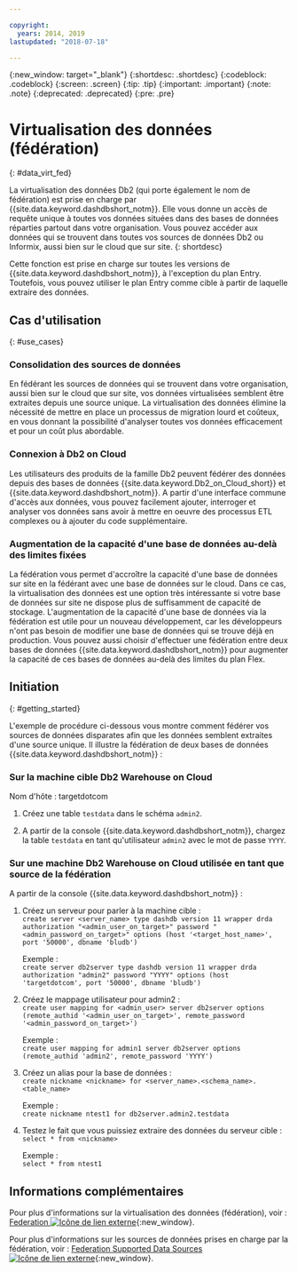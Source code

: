 ```yaml
---

copyright:
  years: 2014, 2019
lastupdated: "2018-07-18"

---
```


<!-- Attribute definitions --> 
{:new_window: target="_blank"}
{:shortdesc: .shortdesc}
{:codeblock: .codeblock}
{:screen: .screen}
{:tip: .tip}
{:important: .important}
{:note: .note}
{:deprecated: .deprecated}
{:pre: .pre}

# Virtualisation des données (fédération)
{: #data_virt_fed}

La virtualisation des données Db2 (qui porte également le nom de fédération) est prise en charge par {{site.data.keyword.dashdbshort_notm}}. Elle vous donne un accès de requête unique à toutes vos données situées dans des bases de données réparties partout dans votre organisation. Vous pouvez accéder aux données qui se trouvent dans toutes vos sources de données Db2 ou Informix, aussi bien sur le cloud que sur site. 
{: shortdesc}

Cette fonction est prise en charge sur toutes les versions de {{site.data.keyword.dashdbshort_notm}}, à l'exception du plan Entry. Toutefois, vous pouvez utiliser le plan Entry comme cible à partir de laquelle extraire des données.

## Cas d'utilisation
{: #use_cases}

### Consolidation des sources de données

En fédérant les sources de données qui se trouvent dans votre organisation, aussi bien sur le cloud que sur site, vos données virtualisées semblent être extraites depuis une source unique. La virtualisation des données élimine la nécessité de mettre en place un processus de migration lourd et coûteux, en vous donnant la possibilité d'analyser toutes vos données efficacement et pour un coût plus abordable.

<!-- A company may have started their operations with an on-premises Db2 server. As cloud technology becomes more widespread and companies start to operate on cloud in a cost-effective fashion, there will be continued Cloud growth. However, the organization’s data on both sources remain as a critical component to their decision-making processes. By way of example, a client operating in retail industry needs to be able to access all data, say customer information, to run further analysis on their customers’ consumption behaviors. They need to be able to identify customers, match their records on cloud with already existing ones from an on-premises database and compose them as if the data is being retrieved from a single source. Federation capability here prevents the burdensome data migration process and allows the user to access the data without moving the data.

located in the cloud and on-premises -->

### Connexion à Db2 on Cloud

Les utilisateurs des produits de la famille Db2 peuvent fédérer des données depuis des bases de données {{site.data.keyword.Db2_on_Cloud_short}} et {{site.data.keyword.dashdbshort_notm}}. A partir d'une interface commune d'accès aux données, vous pouvez facilement ajouter, interroger et analyser vos données sans avoir à mettre en oeuvre des processus ETL complexes ou à ajouter du code supplémentaire.

<!-- Db2 family users would now be able to federate data between Db2 on Cloud and Db2 Warehouse on Cloud. By being provided a common interface for accessing the data, a user can now easily add or query data from or to the Warehouse without complex ETL processes or any additional code. -->

<!-- ### Sharded data across multiple servers

At times, you might choose to partition (shard) your data. With federation capabilities, sharded data can be queried with a unified interface. Federation gives you the ability to better balance your workloads, scale specific parts of an app, and create microservices that work together. -->

<!-- At times, users may choose to partition (shard). With federation capabilities, data can be queried with a unified interface and this lets the user better balance the workload, scale specific parts of an app or create microservices that work together. -->

### Augmentation de la capacité d'une base de données au-delà des limites fixées

La fédération vous permet d'accroître la capacité d'une base de données sur site en la fédérant avec une base de données sur le cloud. Dans ce cas, la virtualisation des données est une option très intéressante si votre base de données sur site ne dispose plus de suffisamment de capacité de stockage. L'augmentation de la capacité d'une base de données via la fédération est utile pour un nouveau développement, car les développeurs n'ont pas besoin de modifier une base de données qui se trouve déjà en production. Vous pouvez aussi choisir d'effectuer une fédération entre deux bases de données {{site.data.keyword.dashdbshort_notm}} pour augmenter la capacité de ces bases de données au-delà des limites du plan Flex.

<!-- By using federation, users can increase capacity of an on premises database by federating to or from the cloud. This is a great option if your on premises database is running out of storage. Increased capacity will also be useful for new development as our users no longer need to change a database in production. You can also use this feature to federate between two Db2 on Cloud databases to increase the capacity beyond the current limits of the Flex plan. -->

## Initiation
{: #getting_started}

L'exemple de procédure ci-dessous vous montre comment fédérer vos sources de données disparates afin que les données semblent extraites d'une source unique. Il illustre la fédération de deux bases de données {{site.data.keyword.dashdbshort_notm}} :

### Sur la machine cible Db2 Warehouse on Cloud

Nom d'hôte : targetdotcom

1. Créez une table `testdata` dans le schéma `admin2`.

2. A partir de la console {{site.data.keyword.dashdbshort_notm}}, chargez la table `testdata` en tant qu'utilisateur `admin2` avec le mot de passe `YYYY`.

### Sur une machine Db2 Warehouse on Cloud utilisée en tant que source de la fédération

A partir de la console {{site.data.keyword.dashdbshort_notm}} :

<!-- 1. Catalog the target machine:<br/>
   `db2 catalog tcpip node <node_name> remote <host_name> server 50000`<br/>

   For example:<br/>
   `db2 catalog tcpip node fedS remote targetdotcom server 50000`

2. Catalog the database on fedS:<br/>
   `db2 catalog db bludb as <db_name> at node <node_name>`

   For example:<br/>
   `db2 catalog db bludb as srcdb at node fedS`

3. Connect to the database on fedS:<br/>
   `db2 connect to <catalog_db_name> user <admin_user> using '<admin_password>'`

   For example:<br/>
   `db2 connect to srcdb user 'admin1' with password 'XXXX'`

4. Create a wrapper on fedS:<br/>
   `db2 "create wrapper drda"` -->

1. Créez un serveur pour parler à la machine cible :<br/>
   `create server <server_name> type dashdb version 11 wrapper drda authorization "<admin_user_on_target>" password "<admin_password_on_target>" options (host '<target_host_name>', port '50000', dbname 'bludb')`

   Exemple :<br/>
   `create server db2server type dashdb version 11 wrapper drda authorization "admin2" password "YYYY" options (host 'targetdotcom', port '50000', dbname 'bludb')`

2. Créez le mappage utilisateur pour admin2 :<br/>
   `create user mapping for <admin_user> server db2server options (remote_authid '<admin_user_on_target>', remote_password '<admin_password_on_target>')`

   Exemple :<br/>
   `create user mapping for admin1 server db2server options (remote_authid 'admin2', remote_password 'YYYY')`

3. Créez un alias pour la base de données :<br/>
   `create nickname <nickname> for <server_name>.<schema_name>.<table_name>`

   Exemple :<br/>
   `create nickname ntest1 for db2server.admin2.testdata`

4. Testez le fait que vous puissiez extraire des données du serveur cible :<br/>
   `select * from <nickname>`

   Exemple :<br/>
   `select * from ntest1`

## Informations complémentaires

Pour plus d'informations sur la virtualisation des données (fédération), voir : [Federation ![Icône de lien externe](../../icons/launch-glyph.svg "Icône de lien externe")](https://www.ibm.com/support/knowledgecenter/SS6NHC/com.ibm.swg.im.dashdb.doc/fcontainer.html){:new_window}.

Pour plus d'informations sur les sources de données prises en charge par la fédération, voir : [Federation Supported Data Sources ![Icône de lien externe](../../icons/launch-glyph.svg "Icône de lien externe")](https://www.ibm.com/support/docview.wss?uid=swg27050561){:new_window}.
